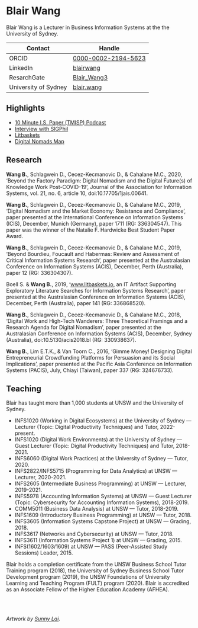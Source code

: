 # Blair Wang

Blair Wang is a Lecturer in Business Information Systems at the the University of Sydney.

| Contact | Handle |
| ------- | ------ |
| ORCID | [0000-0002-2194-5623](https://orcid.org/0000-0002-2194-5623) |
| LinkedIn | [blairwang](https://www.linkedin.com/in/blairwang) |
| ResarchGate | [Blair_Wang3](https://www.researchgate.net/profile/Blair_Wang3) |
| University of Sydney | [blair.wang](https://www.sydney.edu.au/business/about/our-people/academic-staff/blair.wang.html)


## Highlights

- [10 Minute I.S. Paper (TMISP) Podcast](https://tmisp.org/)
- [Interview with SIGPhil](https://anchor.fm/mijalche-santa/episodes/Blair-Wang---SIGPhils-Philosophical-dialogues-e1e2j1e)
- [Litbaskets](https://litbaskets.io/)
- [Digital Nomads Map](https://blair.wang/nomadsmap/)

## Research

**Wang B.**, Schlagwein D., Cecez-Kecmanovic D., & Cahalane M.C., 2020, ‘Beyond the Factory Paradigm: Digital Nomadism and the Digital Future(s) of Knowledge Work Post-COVID-19’, Journal of the Association for Information Systems, vol. 21, no. 6, article 10, doi:10.17705/1jais.00641.

**Wang B.**, Schlagwein D., Cecez-Kecmanovic D., & Cahalane M.C., 2019, ‘Digital Nomadism and the Market Economy: Resistance and Compliance’, paper presented at the International Conference on Information Systems (ICIS), December, Munich (Germany), paper 1711 (RG: 336304547). This paper was the winner of the Natalie F. Hardwicke Best Student Paper Award.

**Wang B.**, Schlagwein D., Cecez-Kecmanovic D., & Cahalane M.C., 2019, ‘Beyond Bourdieu, Foucault and Habermas: Review and Assessment of Critical Information Systems Research’, paper presented at the Australasian Conference on Information Systems (ACIS), December, Perth (Australia), paper 12 (RG: 336304307).

Boell S. & **Wang B.**, 2019, ‘www.litbaskets.io, an IT Artifact Supporting Exploratory Literature Searches for Information Systems Research’, paper presented at the Australasian Conference on Information Systems (ACIS), December, Perth (Australia), paper 141 (RG: 336868520).

**Wang B.**, Schlagwein D., Cecez-Kecmanovic D., & Cahalane M.C., 2018, ‘Digital Work and High-Tech Wanderers: Three Theoretical Framings and a Research Agenda for Digital Nomadism’, paper presented at the Australasian Conference on Information Systems (ACIS), December, Sydney (Australia), doi:10.5130/acis2018.bl (RG: 330938637).

**Wang B.**, Lim E.T.K., & Van Toorn C., 2016, ‘Gimme Money! Designing Digital Entrepreneurial Crowdfunding Platforms for Persuasion and its Social Implications’, paper presented at the Pacific Asia Conference on Information Systems (PACIS), July, Chiayi (Taiwan), paper 337 (RG: 324676733).

## Teaching

Blair has taught more than 1,000 students at UNSW and the University of Sydney.

- INFS1020 (Working in Digital Ecosystems) at the University of Sydney — Lecturer (Topic: Digital Productivity Techniques) and Tutor, 2022-present.
- INFS1020 (Digital Work Environments) at the University of Sydney — Guest Lecturer (Topic: Digital Productivity Techniques) and Tutor, 2018-2021.
- INFS6060 (Digital Work Practices) at the University of Sydney — Tutor, 2020.
- INFS2822/INFS5715 (Programming for Data Analytics) at UNSW — Lecturer, 2020-2021.
- INFS2605 (Intermediate Business Programming) at UNSW — Lecturer, 2019-2021.
- INFS5978 (Accounting Information Systems) at UNSW — Guest Lecturer (Topic: Cybersecurity for Accounting Information Systems), 2018-2019.
- COMM5011 (Business Data Analysis) at UNSW — Tutor, 2018-2019.
- INFS1609 (Introductory Business Programming) at UNSW — Tutor, 2018.
- INFS3605 (Information Systems Capstone Project) at UNSW — Grading, 2018.
- INFS3617 (Networks and Cybersecurity) at UNSW — Tutor, 2018.
- INFS3611 (Information Systems Project 1) at UNSW — Grading, 2015.
- INFS(1602/1603/1609) at UNSW — PASS (Peer-Assisted Study Sessions) Leader, 2015.

Blair holds a completion certificate from the UNSW Business School Tutor Training program (2018), the University of Sydney Business School Tutor Development program (2019), the UNSW Foundations of University Learning and Teaching Program (FULT) program (2020). Blair is accredited as an Associate Fellow of the Higher Education Academy (AFHEA).

&nbsp;  
&nbsp;  

_Artwork by [Sunny Lai](https://uk.linkedin.com/in/sunny-lai-b04958136)._
